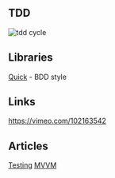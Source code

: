 ## TDD


![tdd cycle](https://s3.amazonaws.com/media-p.slid.es/uploads/adamleonard/images/537552/tdd-red-green-refactor-diagram.gif)


## Libraries
[Quick](https://github.com/Quick/Quick) - BDD style


## Links
https://vimeo.com/102163542


## Articles
[Testing](http://www.objc.io/issue-15/)
[MVVM](http://www.objc.io/issue-13/mvvm.html)